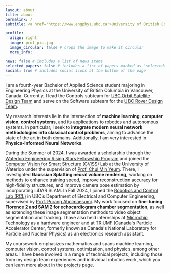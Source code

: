 ```yaml
---
layout: about
title: about
permalink: /
subtitle: <a href='https://www.engphys.ubc.ca'>University of British Columbia, Engineering Physics</a>, specializaing in robotics and autonomous systems.

profile:
  align: right
  image: prof_pic.jpg
  image_circular: false # crops the image to make it circular
  more_info:

news: false # includes a list of news items
selected_papers: false # includes a list of papers marked as "selected={true}"
social: true # includes social icons at the bottom of the page
---
```


I am a fourth-year Bachelor of Applied Science student majoring in Engineering Physics at the University of British Columbia in Vancouver, Canada. Currently, I lead the Controls subteam for [UBC Orbit Satellite Design Team](https://www.ubcorbit.com) and serve on the Software subteam for the [UBC Rover Design Team](https://ubcrover.com).

My research interests lie in the intersection of **machine learning**, **computer vision**, **control systems**, and its applications to robotics and autonomous systems. In particular, I seek to **integrate modern neural network methodologies into classical control problems**, aiming to advance the state of the art in both domains. Additionally, I am very interested in **Physics-Informed Neural Networks**.

During the Summer of 2024, I was awarded a scholarship through the [Waterloo Engineering Rising Stars Fellowship Program](https://uwaterloo.ca/engineering/waterloo-engineering-rising-stars-fellowship-program) and joined the [Computer Vision for Smart Structure (CViSS) Lab](https://cviss.net) at the University of Waterloo under the supervision of [Prof. Chul Min Yeum](https://uwaterloo.ca/civil-environmental-engineering/profile/cmyeum). There, I investigated **Gaussian Splatting neural volume rendering**, working on methods to enhance training speed, improve reconstruction accuracy for high-fidelity structures, and improve camera pose estimation by incorporating LiDAR SLAM. In Fall 2024, I joined the [Robotics and Control Lab (RCL)](https://rcl.ece.ubc.ca) in UBC’s Department of Electrical and Computer Engineering, supervised by [Prof. Purang Abolmaesumi](https://ece.ubc.ca/purang-abolmaesumi/). My work focused on **fine-tuning [Florence 2](https://huggingface.co/microsoft/Florence-2-large) and [SAM 2](https://ai.meta.com/sam2/) for echocardiogram chamber segmentation**, as well as extending these image segmentation methods to video object segmentation and tracking. I have also held internships at [Microchip Technology](https://www.microchip.com) as a hardware engineer and at [TRIUMF](https://www.triumf.ca) (Canada's Particle Accelerator Center, formerly known as Canada's National Laboratory for Particle and Nuclear Physics) as an electronics research assistant.

My coursework emphasizes mathematics and spans machine learning, computer vision, control systems, optimization, and physics, among other areas. I have been involved in a range of technical projects, including those from my design team experiences and individual robotics work, which you can learn more about in the [projects](projects) page.
